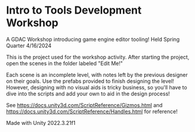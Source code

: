 # Intro to Tools Development Workshop
A GDAC Workshop introducing game engine editor tooling!
Held Spring Quarter 4/16/2024

This is the project used for the workshop activity. After starting the project, open the scenes in the folder labeled "Edit Me!"

Each scene is an incomplete level, with notes left by the previous designer on their goals. Use the prefabs provided to finish designing the level!
However, designing with no visual aids is tricky business, so you'll have to dive into the scripts and add your own to aid in the design process!

See
https://docs.unity3d.com/ScriptReference/Gizmos.html
and
https://docs.unity3d.com/ScriptReference/Handles.html
for reference!

Made with Unity 2022.3.21f1
